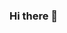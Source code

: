 ### Hi there 👋

<!--
**lucasMart27/lucasMart27** is a ✨ _special_ ✨ repository because its `README.md` (this file) appears on your GitHub profile.
.Net

Here are some ideas to get you started:

- 🔭 I’m currently working on ...
- 🌱 I’m currently learning ...
- 👯 I’m looking to collaborate on ...
- 🤔 I’m looking for help with ...
- 💬 Ask me about ...
- 📫 How to reach me: ...
- 😄 Pronouns: ...
- ⚡ Fun fact: ...
-->
